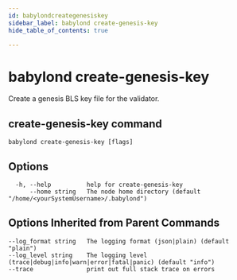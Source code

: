 ```yaml
---
id: babylondcreategenesiskey
sidebar_label: babylond create-genesis-key
hide_table_of_contents: true

---
```


# babylond create-genesis-key
Create a genesis BLS key file for the validator.
## create-genesis-key command
```
babylond create-genesis-key [flags]
```
## Options
```
  -h, --help          help for create-genesis-key
      --home string   The node home directory (default "/home/<yourSystemUsername>/.babylond")
```
## Options Inherited from Parent Commands
```
--log_format string   The logging format (json|plain) (default "plain")
--log_level string    The logging level (trace|debug|info|warn|error|fatal|panic) (default "info")
--trace               print out full stack trace on errors
```